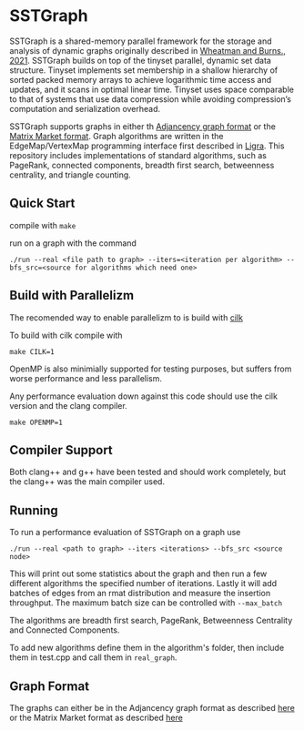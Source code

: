 # SSTGraph

SSTGraph is a shared-memory parallel framework for the storage and analysis of dynamic graphs originally described in [Wheatman and Burns., 2021](link). SSTGraph builds on top of the tinyset parallel, dynamic set data structure. Tinyset implements set membership in a shallow hierarchy of sorted packed memory
arrays to achieve logarithmic time access and updates, and it scans in optimal linear time. Tinyset uses space comparable to that of systems that use data compression while avoiding compression’s computation and serialization overhead.

SSTGraph supports graphs in either th [Adjancency graph format](http://www.cs.cmu.edu/~pbbs/benchmarks/graphIO.html) or the [Matrix Market format](https://networkrepository.com/mtx-matrix-market-format.html). Graph algorithms are written in the EdgeMap/VertexMap programming interface first described in [Ligra](link). This repository includes implementations of standard algorithms, such as PageRank, connected components, breadth first search, betweenness centrality, and triangle counting.


## Quick Start

compile with `make`

run on a graph with the command 
```
./run --real <file path to graph> --iters=<iteration per algorithm> --bfs_src=<source for algorithms which need one>
```

## Build with Parallelizm 

The recomended way to enable parallelizm to is build with [cilk](https://cilk.mit.edu/) 

To build with cilk compile with
```
make CILK=1
```

OpenMP is also minimially supported for testing purposes, but suffers from worse performance and less parallelism.

Any performance evaluation down against this code should use the cilk version and the clang compiler.

```
make OPENMP=1
```

## Compiler Support

Both clang++ and g++ have been tested and should work completely, but the clang++ was the main compiler used.

## Running

To run a performance evaluation of SSTGraph on a graph use 

```
./run --real <path to graph> --iters <iterations> --bfs_src <source node>
```

This will print out some statistics about the graph and then run a few different algorithms the specified number of iterations.  Lastly it will add batches of edges from an rmat distribution and measure the insertion throughput. The maximum batch size can be controlled with `--max_batch`

The algorithms are breadth first search, PageRank, Betweenness Centrality and Connected Components.


To add new algorithms define them in the algorithm's folder, then include them in test.cpp and call them in `real_graph`.

## Graph Format
The graphs can either be in the Adjancency graph format as described [here](http://www.cs.cmu.edu/~pbbs/benchmarks/graphIO.html) or the Matrix Market format as described [here](https://networkrepository.com/mtx-matrix-market-format.html)
